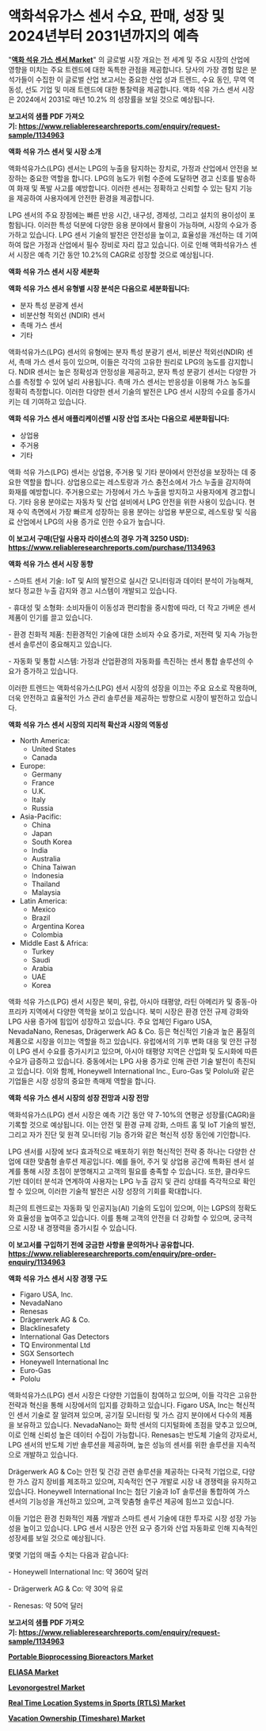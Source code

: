 <p><h1>액화석유가스 센서 수요, 판매, 성장 및 2024년부터 2031년까지의 예측</h1></p><p>"<strong><a href="https://www.reliableresearchreports.com/liquefied-petroleum-gas-sensor-market-in-global-r1134963?utm_campaign=106&utm_medium=7&utm_source=Github&utm_content=ia&utm_term=29112024&utm_id=liquefied-petroleum-gas-sensor">액화 석유 가스 센서 Market</a></strong>" 의 글로벌 시장 개요는 전 세계 및 주요 시장의 산업에 영향을 미치는 주요 트렌드에 대한 독특한 관점을 제공합니다. 당사의 가장 경험 많은 분석가들이 수집한 이 글로벌 산업 보고서는 중요한 산업 성과 트렌드, 수요 동인, 무역 역동성, 선도 기업 및 미래 트렌드에 대한 통찰력을 제공합니다. 액화 석유 가스 센서 시장은 2024에서 2031로 매년 10.2% 의 성장률을 보일 것으로 예상됩니다.&nbsp;</p>
<p><strong>보고서의 샘플 PDF 가져오기:&nbsp;<a href="https://www.reliableresearchreports.com/enquiry/request-sample/1134963?utm_campaign=106&utm_medium=7&utm_source=Github&utm_content=ia&utm_term=29112024&utm_id=liquefied-petroleum-gas-sensor">https://www.reliableresearchreports.com/enquiry/request-sample/1134963</a></strong></p>
<p><strong>액화 석유 가스 센서 및 시장 소개</strong></p>
<p><p>액화석유가스(LPG) 센서는 LPG의 누출을 탐지하는 장치로, 가정과 산업에서 안전을 보장하는 중요한 역할을 합니다. LPG의 농도가 위험 수준에 도달하면 경고 신호를 발송하여 화재 및 폭발 사고를 예방합니다. 이러한 센서는 정확하고 신뢰할 수 있는 탐지 기능을 제공하여 사용자에게 안전한 환경을 제공합니다.</p><p>LPG 센서의 주요 장점에는 빠른 반응 시간, 내구성, 경제성, 그리고 설치의 용이성이 포함됩니다. 이러한 특성 덕분에 다양한 응용 분야에서 활용이 가능하며, 시장의 수요가 증가하고 있습니다. LPG 센서 기술의 발전은 안전성을 높이고, 효율성을 개선하는 데 기여하여 많은 가정과 산업에서 필수 장비로 자리 잡고 있습니다. 이로 인해 액화석유가스 센서 시장은 예측 기간 동안 10.2%의 CAGR로 성장할 것으로 예상됩니다.</p></p>
<p><strong>액화 석유 가스 센서 시장 세분화</strong></p>
<p><strong>액화 석유 가스 센서 유형별 시장 분석은 다음으로 세분화됩니다:</strong></p>
<p><ul><li>분자 특성 분광계 센서</li><li>비분산형 적외선 (NDIR) 센서</li><li>촉매 가스 센서</li><li>기타</li></ul></p>
<p><p>액화석유가스(LPG) 센서의 유형에는 분자 특성 분광기 센서, 비분산 적외선(NDIR) 센서, 촉매 가스 센서 등이 있으며, 이들은 각각의 고유한 원리로 LPG의 농도를 감지합니다. NDIR 센서는 높은 정확성과 안정성을 제공하고, 분자 특성 분광기 센서는 다양한 가스를 측정할 수 있어 널리 사용됩니다. 촉매 가스 센서는 반응성을 이용해 가스 농도를 정확히 측정합니다. 이러한 다양한 센서 기술의 발전은 LPG 센서 시장의 수요를 증가시키는 데 기여하고 있습니다.</p></p>
<p><strong>액화 석유 가스 센서 애플리케이션별 시장 산업 조사는 다음으로 세분화됩니다:</strong></p>
<p><ul><li>상업용</li><li>주거용</li><li>기타</li></ul></p>
<p><p>액화 석유 가스(LPG) 센서는 상업용, 주거용 및 기타 분야에서 안전성을 보장하는 데 중요한 역할을 합니다. 상업용으로는 레스토랑과 가스 충전소에서 가스 누출을 감지하여 화재를 예방합니다. 주거용으로는 가정에서 가스 누출을 방지하고 사용자에게 경고합니다. 기타 응용 분야로는 자동차 및 산업 설비에서 LPG 안전을 위한 사용이 있습니다. 현재 수익 측면에서 가장 빠르게 성장하는 응용 분야는 상업용 부문으로, 레스토랑 및 식음료 산업에서 LPG의 사용 증가로 인한 수요가 높습니다.</p></p>
<p><strong>이 보고서 구매(단일 사용자 라이센스의 경우 가격 3250 USD): <a href="https://www.reliableresearchreports.com/purchase/1134963?utm_campaign=106&utm_medium=7&utm_source=Github&utm_content=ia&utm_term=29112024&utm_id=liquefied-petroleum-gas-sensor">https://www.reliableresearchreports.com/purchase/1134963</a></strong></p>
<p><strong>액화 석유 가스 센서 시장 동향</strong></p>
<p><p>- 스마트 센서 기술: IoT 및 AI의 발전으로 실시간 모니터링과 데이터 분석이 가능해져, 보다 정교한 누출 감지와 경고 시스템이 개발되고 있습니다.</p><p>- 휴대성 및 소형화: 소비자들이 이동성과 편리함을 중시함에 따라, 더 작고 가벼운 센서 제품이 인기를 끌고 있습니다.</p><p>- 환경 친화적 제품: 친환경적인 기술에 대한 소비자 수요 증가로, 저전력 및 지속 가능한 센서 솔루션이 중요해지고 있습니다.</p><p>- 자동화 및 통합 시스템: 가정과 산업환경의 자동화를 촉진하는 센서 통합 솔루션의 수요가 증가하고 있습니다.</p><p>이러한 트렌드는 액화석유가스(LPG) 센서 시장의 성장을 이끄는 주요 요소로 작용하며, 더욱 안전하고 효율적인 가스 관리 솔루션을 제공하는 방향으로 시장이 발전하고 있습니다.</p></p>
<p><strong>액화 석유 가스 센서 시장의 지리적 확산과 시장의 역동성</strong></p>
<p><ul>
    <li>
        North America:
        <ul>
            <li>United States</li>
            <li>Canada</li>
        </ul>
    </li>
    <li>
        Europe:
        <ul>
            <li>Germany</li>
            <li>France</li>
            <li>U.K.</li>
            <li>Italy</li>
            <li>Russia</li>
        </ul>
    </li>
    <li>
        Asia-Pacific:
        <ul>
            <li>China</li>
            <li>Japan</li>
            <li>South Korea</li>
            <li>India</li>
            <li>Australia</li>
            <li>China Taiwan</li>
            <li>Indonesia</li>
            <li>Thailand</li>
            <li>Malaysia</li>
        </ul>
    </li>
    <li>
        Latin America:
        <ul>
            <li>Mexico</li>
            <li>Brazil</li>
            <li>Argentina Korea</li>
            <li>Colombia</li>
        </ul>
    </li>
    <li>
        Middle East & Africa:
        <ul>
            <li>Turkey</li>
            <li>Saudi</li>
            <li>Arabia</li>
            <li>UAE</li>
            <li>Korea</li>
        </ul>
    </li>
    </ul></p>
<p><p>액화 석유 가스(LPG) 센서 시장은 북미, 유럽, 아시아 태평양, 라틴 아메리카 및 중동-아프리카 지역에서 다양한 역학을 보이고 있습니다. 북미 시장은 환경 안전 규제 강화와 LPG 사용 증가에 힘입어 성장하고 있습니다. 주요 업체인 Figaro USA, NevadaNano, Renesas, Drägerwerk AG & Co. 등은 혁신적인 기술과 높은 품질의 제품으로 시장을 이끄는 역할을 하고 있습니다. 유럽에서의 기후 변화 대응 및 안전 규정이 LPG 센서 수요를 증가시키고 있으며, 아시아 태평양 지역은 산업화 및 도시화에 따른 수요가 급증하고 있습니다. 중동에서는 LPG 사용 증가로 인해 관련 기술 발전이 촉진되고 있습니다. 이와 함께, Honeywell International Inc., Euro-Gas 및 Pololu와 같은 기업들은 시장 성장의 중요한 촉매제 역할을 합니다.</p></p>
<p><strong>액화 석유 가스 센서 시장의 성장 전망과 시장 전망</strong></p>
<p><p>액화석유가스(LPG) 센서 시장은 예측 기간 동안 약 7-10%의 연평균 성장률(CAGR)을 기록할 것으로 예상됩니다. 이는 안전 및 환경 규제 강화, 스마트 홈 및 IoT 기술의 발전, 그리고 자가 진단 및 원격 모니터링 기능 증가와 같은 혁신적 성장 동인에 기인합니다. </p><p>LPG 센서를 시장에 보다 효과적으로 배포하기 위한 혁신적인 전략 중 하나는 다양한 산업에 대한 맞춤형 솔루션 제공입니다. 예를 들어, 주거 및 상업용 공간에 특화된 센서 설계를 통해 시장 초점이 분명해지고 고객의 필요를 충족할 수 있습니다. 또한, 클라우드 기반 데이터 분석과 연계하여 사용자는 LPG 누출 감지 및 관리 상태를 즉각적으로 확인할 수 있으며, 이러한 기술적 발전은 시장 성장의 기회를 확대합니다.</p><p>최근의 트렌드로는 자동화 및 인공지능(AI) 기술의 도입이 있으며, 이는 LGPS의 정확도와 효율성을 높여주고 있습니다. 이를 통해 고객의 안전을 더 강화할 수 있으며, 궁극적으로 시장 내 경쟁력을 증가시킬 수 있습니다.</p></p>
<p><strong>이 보고서를 구입하기 전에 궁금한 사항을 문의하거나 공유합니다. <a href="https://www.reliableresearchreports.com/enquiry/pre-order-enquiry/1134963?utm_campaign=106&utm_medium=7&utm_source=Github&utm_content=ia&utm_term=29112024&utm_id=liquefied-petroleum-gas-sensor">https://www.reliableresearchreports.com/enquiry/pre-order-enquiry/1134963</a></strong></p>
<p><strong>액화 석유 가스 센서 시장 경쟁 구도</strong></p>
<p><ul><li>Figaro USA, Inc.</li><li>NevadaNano</li><li>Renesas</li><li>Drägerwerk AG & Co.</li><li>Blacklinesafety</li><li>International Gas Detectors</li><li>TQ Environmental Ltd</li><li>SGX Sensortech</li><li>Honeywell International Inc</li><li>Euro-Gas</li><li>Pololu</li></ul></p>
<p><p>액화석유가스(LPG) 센서 시장은 다양한 기업들이 참여하고 있으며, 이들 각각은 고유한 전략과 혁신을 통해 시장에서의 입지를 강화하고 있습니다. Figaro USA, Inc는 혁신적인 센서 기술로 잘 알려져 있으며, 공기질 모니터링 및 가스 감지 분야에서 다수의 제품을 보유하고 있습니다. NevadaNano는 화학 센서의 디지털화에 초점을 맞추고 있으며, 이로 인해 신뢰성 높은 데이터 수집이 가능합니다. Renesas는 반도체 기술의 강자로서, LPG 센서의 반도체 기반 솔루션을 제공하며, 높은 성능의 센서를 위한 솔루션을 지속적으로 개발하고 있습니다.</p><p>Drägerwerk AG & Co는 안전 및 건강 관련 솔루션을 제공하는 다국적 기업으로, 다양한 가스 감지 장비를 제조하고 있으며, 지속적인 연구 개발로 시장 내 경쟁력을 유지하고 있습니다. Honeywell International Inc는 첨단 기술과 IoT 솔루션을 통합하여 가스 센서의 기능성을 개선하고 있으며, 고객 맞춤형 솔루션 제공에 힘쓰고 있습니다.</p><p>이들 기업은 환경 친화적인 제품 개발과 스마트 센서 기술에 대한 투자로 시장 성장 가능성을 높이고 있습니다. LPG 센서 시장은 안전 요구 증가와 산업 자동화로 인해 지속적인 성장세를 보일 것으로 예상됩니다.</p><p>몇몇 기업의 매출 수치는 다음과 같습니다:</p><p>- Honeywell International Inc: 약 360억 달러</p><p>- Drägerwerk AG & Co: 약 30억 유로</p><p>- Renesas: 약 50억 달러</p></p>
<p><strong>보고서의 샘플 PDF 가져오기:&nbsp;<a href="https://www.reliableresearchreports.com/enquiry/request-sample/1134963?utm_campaign=106&utm_medium=7&utm_source=Github&utm_content=ia&utm_term=29112024&utm_id=liquefied-petroleum-gas-sensor">https://www.reliableresearchreports.com/enquiry/request-sample/1134963</a></strong></p>
<p><strong><p><a href="https://github.com/nathandecarvalho/Market-Research-Report-List-5/blob/main/portable-bioprocessing-bioreactors-market.md?utm_campaign=106&utm_medium=7&utm_source=Github&utm_content=ia&utm_term=29112024&utm_id=liquefied-petroleum-gas-sensor">Portable Bioprocessing Bioreactors Market</a></p><p><a href="https://github.com/julyju69/Market-Research-Report-List-5/blob/main/eliasa-market.md?utm_campaign=106&utm_medium=7&utm_source=Github&utm_content=ia&utm_term=29112024&utm_id=liquefied-petroleum-gas-sensor">ELIASA Market</a></p><p><a href="https://www.linkedin.com/pulse/evaluating-levonorgestrel-market-size-growth-potential-company-qcpmf?utm_campaign=106&utm_medium=7&utm_source=Github&utm_content=ia&utm_term=29112024&utm_id=liquefied-petroleum-gas-sensor">Levonorgestrel Market</a></p><p><a href="https://issuu.com/reportprime-2/docs/real-time-location-systems-in-sport_275a5a87f66db7?utm_campaign=106&utm_medium=7&utm_source=Github&utm_content=ia&utm_term=29112024&utm_id=liquefied-petroleum-gas-sensor">Real Time Location Systems in Sports (RTLS) Market</a></p><p><a href="https://issuu.com/reportprime-2/docs/vacation-ownership-timeshare-market_f1eb8b09d21bb2?utm_campaign=106&utm_medium=7&utm_source=Github&utm_content=ia&utm_term=29112024&utm_id=liquefied-petroleum-gas-sensor">Vacation Ownership (Timeshare) Market</a></p></strong></p>
<p></p>